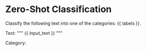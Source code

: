 # Zero-Shot Classification

Classify the following text into one of the categories: {{ labels }}.

Text:
"""
{{ input_text }}
"""

Category: 